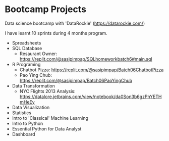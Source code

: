 # Bootcamp Projects

Data science bootcamp with 'DataRockie' (https://datarockie.com/)

I have learnt 10 sprints during 4 months program.

- Spreadsheets
- SQL Database
  - Resaurant Owner: https://replit.com/@sasipimpap/SQLhomeworkbatch6#main.sql
- R Programing
  - Chatbot Pizza: https://replit.com/@sasipimpap/Batch06ChatbotPizza
  - Pao Ying Chub: https://replit.com/@sasipimpap/Batch06PaoYingChub
- Data Transformation
  - NYC Flights 2013 Analysis: https://datalore.jetbrains.com/view/notebook/da0Son3b6gzPhYETHmHeEy
- Data Visualization
- Statistics
- Intro to 'Classical' Machine Learning
- Intro to Python
- Essential Python for Data Analyst
- Dashboard
